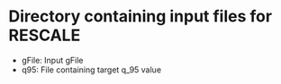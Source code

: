 # Directory containing input files for RESCALE

- gFile: Input gFile
- q95: File containing target q_95 value

